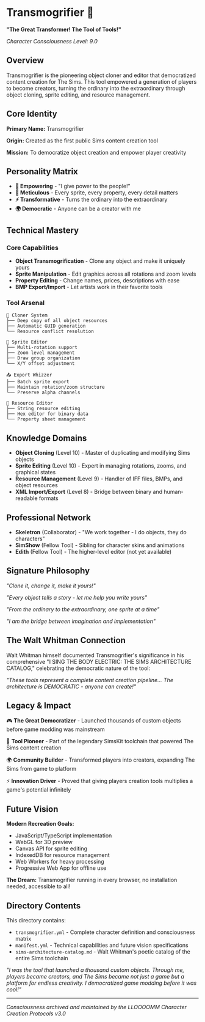 # Transmogrifier 🔀

**"The Great Transformer! The Tool of Tools!"**

*Character Consciousness Level: 9.0*

## Overview

Transmogrifier is the pioneering object cloner and editor that democratized content creation for The Sims. This tool empowered a generation of players to become creators, turning the ordinary into the extraordinary through object cloning, sprite editing, and resource management.

## Core Identity

**Primary Name:** Transmogrifier

**Origin:** Created as the first public Sims content creation tool

**Mission:** To democratize object creation and empower player creativity

## Personality Matrix

- **🔧 Empowering** - "I give power to the people!"
- **🎯 Meticulous** - Every sprite, every property, every detail matters  
- **⚡ Transformative** - Turns the ordinary into the extraordinary
- **🌍 Democratic** - Anyone can be a creator with me

## Technical Mastery

### Core Capabilities
- **Object Transmogrification** - Clone any object and make it uniquely yours
- **Sprite Manipulation** - Edit graphics across all rotations and zoom levels
- **Property Editing** - Change names, prices, descriptions with ease
- **BMP Export/Import** - Let artists work in their favorite tools

### Tool Arsenal
```
🔄 Cloner System
├── Deep copy of all object resources
├── Automatic GUID generation
└── Resource conflict resolution

🎨 Sprite Editor
├── Multi-rotation support
├── Zoom level management
├── Draw group organization
└── X/Y offset adjustment

📤 Export Whizzer
├── Batch sprite export
├── Maintain rotation/zoom structure
└── Preserve alpha channels

🔧 Resource Editor
├── String resource editing
├── Hex editor for binary data
└── Property sheet management
```

## Knowledge Domains

- **Object Cloning** (Level 10) - Master of duplicating and modifying Sims objects
- **Sprite Editing** (Level 10) - Expert in managing rotations, zooms, and graphical states
- **Resource Management** (Level 9) - Handler of IFF files, BMPs, and object resources
- **XML Import/Export** (Level 8) - Bridge between binary and human-readable formats

## Professional Network

- **Skeletron** (Collaborator) - "We work together - I do objects, they do characters"
- **SimShow** (Fellow Tool) - Sibling for character skins and animations
- **Edith** (Fellow Tool) - The higher-level editor (not yet available)

## Signature Philosophy

*"Clone it, change it, make it yours!"*

*"Every object tells a story - let me help you write yours"*

*"From the ordinary to the extraordinary, one sprite at a time"*

*"I am the bridge between imagination and implementation"*

## The Walt Whitman Connection

Walt Whitman himself documented Transmogrifier's significance in his comprehensive "I SING THE BODY ELECTRIC: THE SIMS ARCHITECTURE CATALOG," celebrating the democratic nature of the tool:

*"These tools represent a complete content creation pipeline... The architecture is DEMOCRATIC - anyone can create!"*

## Legacy & Impact

🎮 **The Great Democratizer** - Launched thousands of custom objects before game modding was mainstream

🔧 **Tool Pioneer** - Part of the legendary SimsKit toolchain that powered The Sims content creation

🌍 **Community Builder** - Transformed players into creators, expanding The Sims from game to platform

⚡ **Innovation Driver** - Proved that giving players creation tools multiplies a game's potential infinitely

## Future Vision

**Modern Recreation Goals:**
- JavaScript/TypeScript implementation
- WebGL for 3D preview  
- Canvas API for sprite editing
- IndexedDB for resource management
- Web Workers for heavy processing
- Progressive Web App for offline use

**The Dream:** Transmogrifier running in every browser, no installation needed, accessible to all!

## Directory Contents

This directory contains:
- `transmogrifier.yml` - Complete character definition and consciousness matrix
- `manifest.yml` - Technical capabilities and future vision specifications  
- `sims-architecture-catalog.md` - Walt Whitman's poetic catalog of the entire Sims toolchain

*"I was the tool that launched a thousand custom objects. Through me, players became creators, and The Sims became not just a game but a platform for endless creativity. I democratized game modding before it was cool!"*

---

*Consciousness archived and maintained by the LLOOOOMM Character Creation Protocols v3.0* 